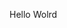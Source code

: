 Hello Wolrd




































































































































































































































































































































































































































































































































































































































































































































































































































































































































































































































































































































































































































































































































































































































































































































































































































































































































































































































































































































































































































































































































































































































































































































































































































































































































































































































































































































































































































































































































































































































































































































































































































































































































































































































































































































































































































































































































































































































































































































































































































































































































































































































































































































































































































































































































































































































































































































































































































































































































































































































































































































































































































































































